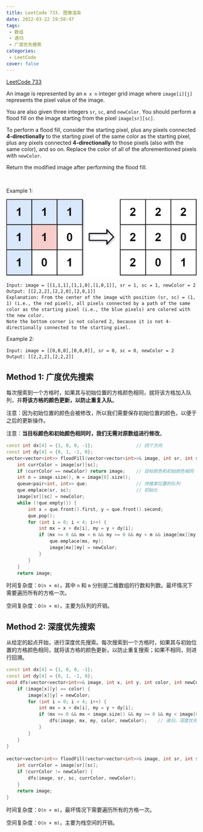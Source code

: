 ```yaml
---
title: LeetCode 733. 图像渲染
date: 2022-03-22 19:58:47
tags: 
 - 数组
 - 递归
 - 广度优先搜索
categories:
 - LeetCode
cover: false
---
```


[LeetCode 733](https://leetcode-cn.com/problems/flood-fill/)

An image is represented by an `m x n` integer grid image where `image[i][j]` represents the pixel value of the image.

You are also given three integers `sr`, `sc`, and `newColor`. You should perform a flood fill on the image starting from the pixel `image[sr][sc]`.

To perform a flood fill, consider the starting pixel, plus any pixels connected **4-directionally** to the starting pixel of the same color as the starting pixel, plus any pixels connected **4-directionally** to those pixels (also with the same color), and so on. Replace the color of all of the aforementioned pixels with `newColor`.

Return the modified image after performing the flood fill.

 

Example 1:

![](LeetCode733-图像渲染/1.png)

    Input: image = [[1,1,1],[1,1,0],[1,0,1]], sr = 1, sc = 1, newColor = 2
    Output: [[2,2,2],[2,2,0],[2,0,1]]
    Explanation: From the center of the image with position (sr, sc) = (1, 1) (i.e., the red pixel), all pixels connected by a path of the same color as the starting pixel (i.e., the blue pixels) are colored with the new color.
    Note the bottom corner is not colored 2, because it is not 4-directionally connected to the starting pixel.


Example 2:

    Input: image = [[0,0,0],[0,0,0]], sr = 0, sc = 0, newColor = 2
    Output: [[2,2,2],[2,2,2]]



## Method 1: 广度优先搜索

每次搜索到一个方格时，如果其与初始位置的方格颜色相同，就将该方格加入队列，并**将该方格的颜色更新，以防止重复入队**。

注意：因为初始位置的颜色会被修改，所以我们需要保存初始位置的颜色，以便于之后的更新操作。

注意：**当目标颜色和初始颜色相同时，我们无需对原数组进行修改**。

```cpp
const int dx[4] = {1, 0, 0, -1};                // 四个方向
const int dy[4] = {0, 1, -1, 0};
vector<vector<int>> floodFill(vector<vector<int>>& image, int sr, int sc, int newColor) {
    int currColor = image[sr][sc];
    if (currColor == newColor) return image;    // 目标颜色和初始颜色相同
    int n = image.size(), m = image[0].size();
    queue<pair<int, int>> que;                  // 待搜索位置的队列
    que.emplace(sr, sc);                        // 初始化
    image[sr][sc] = newColor;
    while (!que.empty()) {
        int x = que.front().first, y = que.front().second;
        que.pop();
        for (int i = 0; i < 4; i++) {
            int mx = x + dx[i], my = y + dy[i];
            if (mx >= 0 && mx < n && my >= 0 && my < m && image[mx][my] == currColor) {
                que.emplace(mx, my);
                image[mx][my] = newColor;
            }
        }
    }
    return image;
```

时间复杂度：`O(n × m)`，其中 `n` 和 `m` 分别是二维数组的行数和列数。最坏情况下需要遍历所有的方格一次。

空间复杂度：`O(n × m)`，主要为队列的开销。


## Method 2: 深度优先搜索
从给定的起点开始，进行深度优先搜索。每次搜索到一个方格时，如果其与初始位置的方格颜色相同，就将该方格的颜色更新，以防止重复搜索；如果不相同，则进行回溯。

```cpp
const int dx[4] = {1, 0, 0, -1};
const int dy[4] = {0, 1, -1, 0};
void dfs(vector<vector<int>>& image, int x, int y, int color, int newColor) {
    if (image[x][y] == color) {
        image[x][y] = newColor;
        for (int i = 0; i < 4; i++) {
            int mx = x + dx[i], my = y + dy[i];
            if (mx >= 0 && mx < image.size() && my >= 0 && my < image[0].size()) {
                dfs(image, mx, my, color, newColor);    // 递归，深度优先搜索
            }
        }
    }
}

vector<vector<int>> floodFill(vector<vector<int>>& image, int sr, int sc, int newColor) {
    int currColor = image[sr][sc];
    if (currColor != newColor) {
        dfs(image, sr, sc, currColor, newColor);
    }
    return image;
}
```

时间复杂度：`O(n × m)`，最坏情况下需要遍历所有的方格一次。

空间复杂度：`O(n × m)`，主要为栈空间的开销。